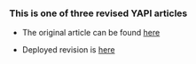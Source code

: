 ### This is one of three revised YAPI articles

* The original article can be found [here](https://help.yapicentral.com/hc/en-us/articles/360000115407-Displaying-Images-in-GMail)

* Deployed revision is [here](https://crowned1.github.io/gmailArticle/)